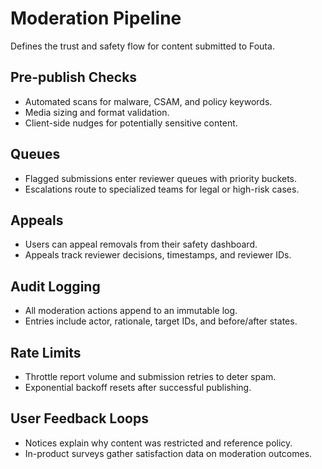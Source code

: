 # Moderation Pipeline

Defines the trust and safety flow for content submitted to Fouta.

## Pre-publish Checks
- Automated scans for malware, CSAM, and policy keywords.
- Media sizing and format validation.
- Client-side nudges for potentially sensitive content.

## Queues
- Flagged submissions enter reviewer queues with priority buckets.
- Escalations route to specialized teams for legal or high-risk cases.

## Appeals
- Users can appeal removals from their safety dashboard.
- Appeals track reviewer decisions, timestamps, and reviewer IDs.

## Audit Logging
- All moderation actions append to an immutable log.
- Entries include actor, rationale, target IDs, and before/after states.

## Rate Limits
- Throttle report volume and submission retries to deter spam.
- Exponential backoff resets after successful publishing.

## User Feedback Loops
- Notices explain why content was restricted and reference policy.
- In-product surveys gather satisfaction data on moderation outcomes.
